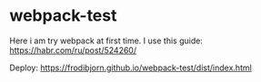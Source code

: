 # webpack-test
Here i am try webpack at first time.
I use this guide: https://habr.com/ru/post/524260/

Deploy: https://frodibjorn.github.io/webpack-test/dist/index.html